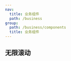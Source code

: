 ```yaml
---
nav:
  title: 业务组件
  path: /business
group:
  path: /business/components
  title: 业务组件
---
```


## 无限滚动
